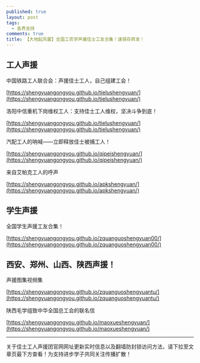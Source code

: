 ```yaml
---
published: true
layout: post
tags:
  - 各界支持
comments: true
title: 【大地起风雷】全国工农学声援佳士工友合集！速保存转发！
---
```

## 工人声援

中国铁路工人联合会：声援佳士工人，自己组建工会！ 

[https://shengyuangongyou.github.io/tielushengyuan/](https://shengyuangongyou.github.io/tielushengyuan/)

洛阳中信重机下岗维权工人：支持佳士工人维权，坚决斗争到底！ 

[https://shengyuangongyou.github.io/tielushengyuan/](https://shengyuangongyou.github.io/tielushengyuan/)

汽配工人的呐喊——立即释放佳士被捕工人！ 

[https://shengyuangongyou.github.io/qipeishengyuan/](https://shengyuangongyou.github.io/qipeishengyuan/)

来自艾帕克工人的呼声 

[https://shengyuangongyou.github.io/apkshengyuan/](https://shengyuangongyou.github.io/apkshengyuan/)

## 学生声援

全国学生声援工友合集！ 

[https://shengyuangongyou.github.io/zquanguoshengyuan00/](https://shengyuangongyou.github.io/zquanguoshengyuan00/)

## 西安、郑州、山西、陕西声援！

声援图集视频集

[https://shengyuangongyou.github.io/zquanguoshengyuantu/](https://shengyuangongyou.github.io/zquanguoshengyuantu/)

陕西毛学组致中华全国总工会的联名信

[https://shengyuangongyou.github.io/maoxueshengyuan/](https://shengyuangongyou.github.io/maoxueshengyuan/)


---
关于佳士工人声援团官网网址更新实时信息以及翻墙防封锁访问方法，请下拉至文章页最下方查看！为支持进步学子共同关注传播扩散！
